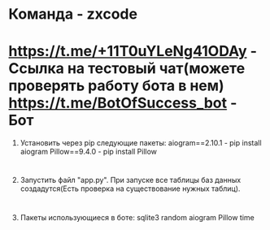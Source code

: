 # Команда - zxcode
# https://t.me/+11T0uYLeNg41ODAy  - Ссылка на тестовый чат(можете проверять работу бота в нем)  https://t.me/BotOfSuccess_bot - Бот

1) Установить через pip следующие пакеты:
    aiogram==2.10.1    -   pip install aiogram
    Pillow==9.4.0   -   pip install Pillow
    
#
2) Запустить файл "app.py".
При запуске все таблицы баз данных создадутся(Есть проверка на существование нужных таблиц).

#
3) Пакеты использующиеся в боте:
    sqlite3
    random
    aiogram
    Pillow
    time
